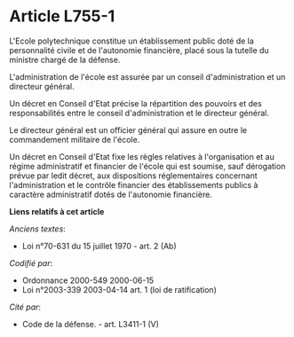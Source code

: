 # Article L755-1

L'Ecole polytechnique constitue un établissement public doté de la personnalité civile et de l'autonomie financière, placé
sous la tutelle du ministre chargé de la défense.

L'administration de l'école est assurée par un conseil d'administration et un directeur général.

Un décret en Conseil d'Etat précise la répartition des pouvoirs et des responsabilités entre le conseil d'administration et
le directeur général.

Le directeur général est un officier général qui assure en outre le commandement militaire de l'école.

Un décret en Conseil d'Etat fixe les règles relatives à l'organisation et au régime administratif et financier de l'école qui
est soumise, sauf dérogation prévue par ledit décret, aux dispositions réglementaires concernant l'administration et le
contrôle financier des établissements publics à caractère administratif dotés de l'autonomie financière.

**Liens relatifs à cet article**

_Anciens textes_:

  - Loi n°70-631 du 15 juillet 1970 - art. 2 (Ab)

_Codifié par_:

  - Ordonnance 2000-549 2000-06-15
  - Loi n°2003-339 2003-04-14 art. 1 (loi de ratification)

_Cité par_:

  - Code de la défense. - art. L3411-1 (V)
